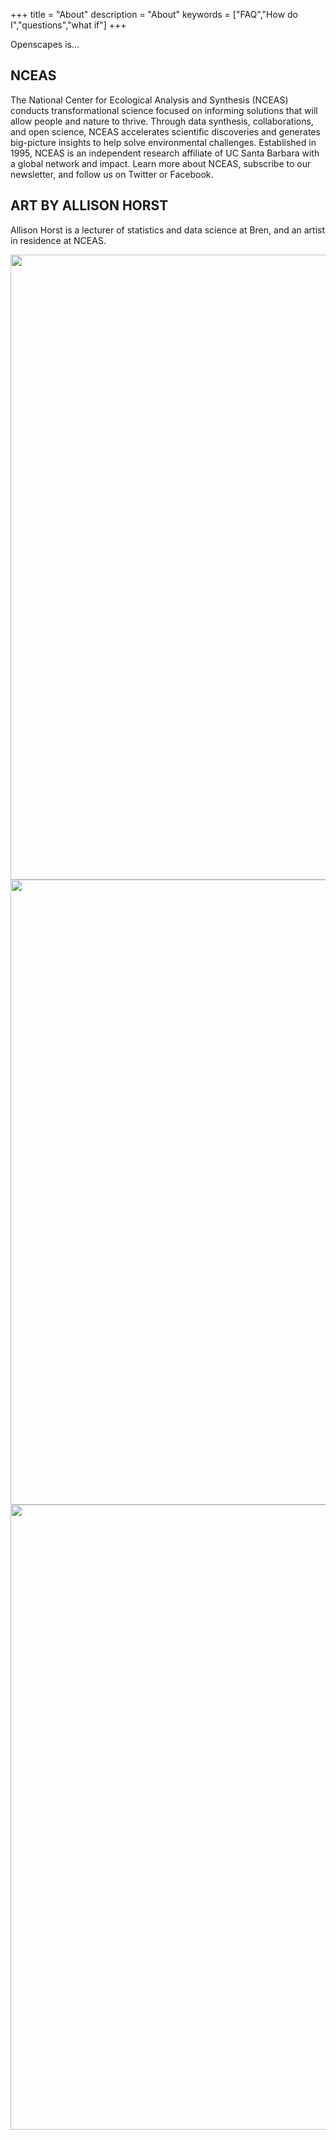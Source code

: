 +++
title = "About"
description = "About"
keywords = ["FAQ","How do I","questions","what if"]
+++

Openscapes is...


## NCEAS

The National Center for Ecological Analysis and Synthesis (NCEAS) conducts transformational science focused on informing solutions that will allow people and nature to thrive. Through data synthesis, collaborations, and open science, NCEAS accelerates scientific discoveries and generates big-picture insights to help solve environmental challenges. Established in 1995, NCEAS is an independent research affiliate of UC Santa Barbara with a global network and impact. Learn more about NCEAS, subscribe to our newsletter, and follow us on Twitter or Facebook.

## ART BY ALLISON HORST

Allison Horst is a lecturer of statistics and data science at Bren, and an artist in residence at NCEAS. 


<img src="/img/horst_openscapes_grassland.png" width="1000px">


<br> 

<img src="/img/horst_openscapes_desert.png" width="1000px">

<br>

<img src="/img/horst_openscapes_arctic.png" width="1000px">